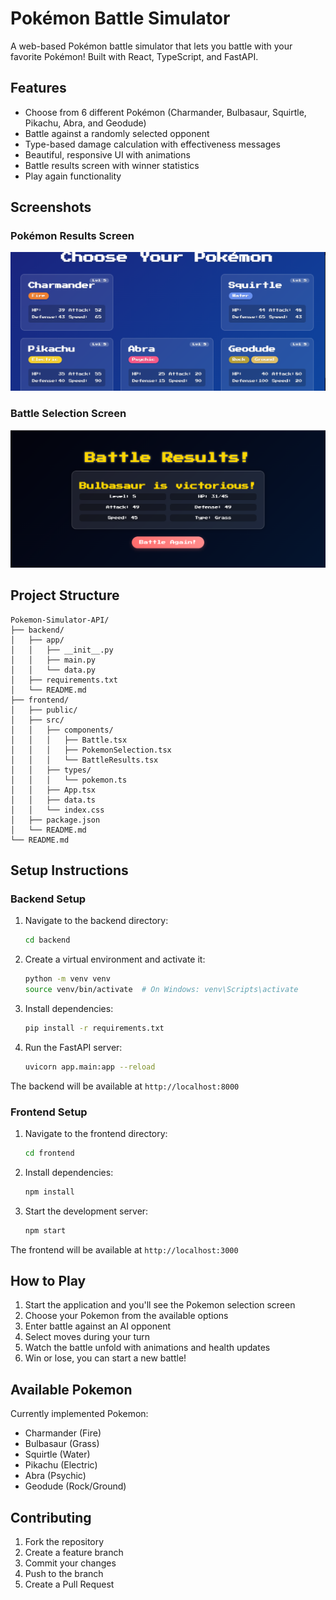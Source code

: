 # Pokémon Battle Simulator

A web-based Pokémon battle simulator that lets you battle with your favorite Pokémon! Built with React, TypeScript, and FastAPI.

## Features

- Choose from 6 different Pokémon (Charmander, Bulbasaur, Squirtle, Pikachu, Abra, and Geodude)
- Battle against a randomly selected opponent
- Type-based damage calculation with effectiveness messages
- Beautiful, responsive UI with animations
- Battle results screen with winner statistics
- Play again functionality

## Screenshots

### Pokémon Results Screen
![Pokémon Selection](./screenshots/selection.png)

### Battle Selection Screen
![Battle Results](./screenshots/results.png)

## Project Structure

```
Pokemon-Simulator-API/
├── backend/
│   ├── app/
│   │   ├── __init__.py
│   │   ├── main.py
│   │   └── data.py
│   ├── requirements.txt
│   └── README.md
├── frontend/
│   ├── public/
│   ├── src/
│   │   ├── components/
│   │   │   ├── Battle.tsx
│   │   │   ├── PokemonSelection.tsx
│   │   │   └── BattleResults.tsx
│   │   ├── types/
│   │   │   └── pokemon.ts
│   │   ├── App.tsx
│   │   ├── data.ts
│   │   └── index.css
│   ├── package.json
│   └── README.md
└── README.md
```

## Setup Instructions

### Backend Setup

1. Navigate to the backend directory:
   ```bash
   cd backend
   ```

2. Create a virtual environment and activate it:
   ```bash
   python -m venv venv
   source venv/bin/activate  # On Windows: venv\Scripts\activate
   ```

3. Install dependencies:
   ```bash
   pip install -r requirements.txt
   ```

4. Run the FastAPI server:
   ```bash
   uvicorn app.main:app --reload
   ```

The backend will be available at `http://localhost:8000`

### Frontend Setup

1. Navigate to the frontend directory:
   ```bash
   cd frontend
   ```

2. Install dependencies:
   ```bash
   npm install
   ```

3. Start the development server:
   ```bash
   npm start
   ```

The frontend will be available at `http://localhost:3000`

## How to Play

1. Start the application and you'll see the Pokemon selection screen
2. Choose your Pokemon from the available options
3. Enter battle against an AI opponent
4. Select moves during your turn
5. Watch the battle unfold with animations and health updates
6. Win or lose, you can start a new battle!

## Available Pokemon

Currently implemented Pokemon:
- Charmander (Fire)
- Bulbasaur (Grass)
- Squirtle (Water)
- Pikachu (Electric)
- Abra (Psychic)
- Geodude (Rock/Ground)

## Contributing

1. Fork the repository
2. Create a feature branch
3. Commit your changes
4. Push to the branch
5. Create a Pull Request